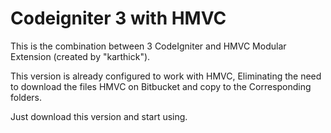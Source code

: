 # Codeigniter 3 with HMVC

This is the combination between 3 CodeIgniter and HMVC Modular Extension (created by "karthick").

This version is already configured to work with HMVC, Eliminating the need to download the files HMVC on Bitbucket and copy to the Corresponding folders.

Just download this version and start using.
